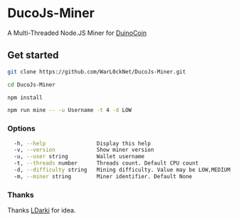 # DucoJs-Miner
A Multi-Threaded Node.JS Miner for [DuinoCoin](https://duinocoin.com/)

## Get started

```bash
git clone https://github.com/WarL0ckNet/DucoJs-Miner.git
```
```bash
cd DucoJs-Miner
```
```bash
npm install
```
```bash
npm run mine -- -u Username -t 4 -d LOW
```

### Options

```bash
  -h, --help                Display this help                                                      
  -v, --version             Show miner version                                                     
  -u, --user string         Wallet username                                                        
  -t, --threads number      Threads count. Default CPU count                                       
  -d, --difficulty string   Mining difficulty. Value may be LOW,MEDIUM,NET,EXTREME. Default MEDIUM 
  -m, --miner string        Miner identifier. Default None
```

### Thanks

Thanks [LDarki](https://github.com/LDarki/NodeJS-DuinoCoin-Miner) for idea.